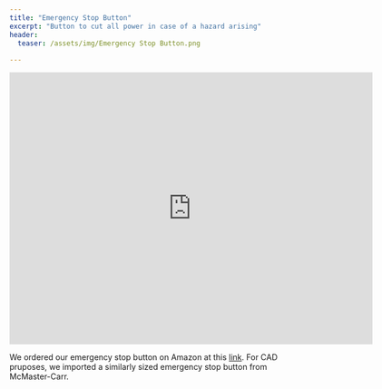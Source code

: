 ```yaml
---
title: "Emergency Stop Button"
excerpt: "Button to cut all power in case of a hazard arising"
header:
  teaser: /assets/img/Emergency Stop Button.png
  
---
```


<iframe src="https://myhub.autodesk360.com/ue2fc2baa/shares/public/SH512d4QTec90decfa6e7f5f3c4db45ca07a?mode=embed" width="640" height="480" allowfullscreen="true" webkitallowfullscreen="true" mozallowfullscreen="true"  frameborder="0"></iframe>

We ordered our emergency stop button on Amazon at this [link](https://www.amazon.com/gp/product/B09MTMBX8Y?ie=UTF8&linkCode=sl1&tag=drd0cf-20&linkId=f5c970e37e969c8f6d6d67837862efe5&language=en_US&ref_=as_li_ss_tl&th=1). For CAD pruposes, we imported a similarly sized emergency stop button from McMaster-Carr.
